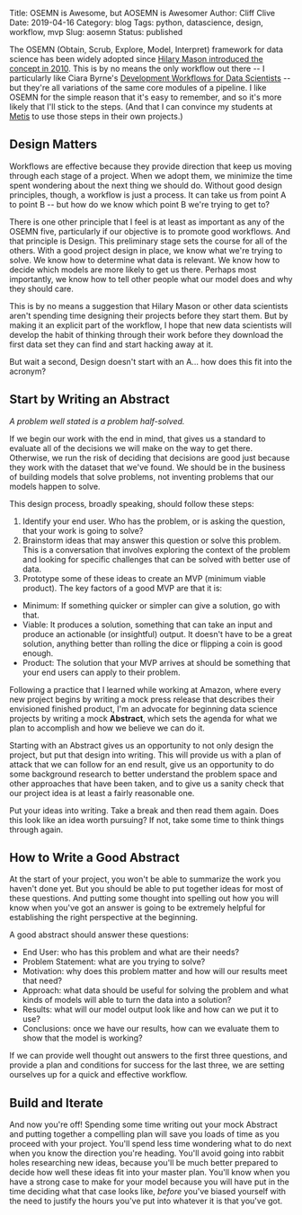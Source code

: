 Title: OSEMN is Awesome, but AOSEMN is Awesomer
Author: Cliff Clive
Date: 2019-04-16
Category: blog
Tags: python, datascience, design, workflow, mvp
Slug: aosemn
Status: published

The OSEMN (Obtain, Scrub, Explore, Model, Interpret) framework for data science has been widely adopted since [Hilary Mason introduced the concept in 2010](http://www.dataists.com/2010/09/a-taxonomy-of-data-science/). This is by no means the only workflow out there -- I particularly like Ciara Byrne's [Development Workflows for Data Scientists](https://resources.github.com/downloads/development-workflows-data-scientists.pdf) -- but they're all variations of the same core modules of a pipeline. I like OSEMN for the simple reason that it's easy to remember, and so it's more likely that I'll stick to the steps. (And that I can convince my students at [Metis](https://thisismetis.com) to use those steps in their own projects.)

## Design Matters

Workflows are effective because they provide direction that keep us moving through each stage of a project. When we adopt them, we minimize the time spent wondering about the next thing we should do. Without good design principles, though, a workflow is just a process. It can take us from point A to point B -- but how do we know which point B we're trying to get to?

There is one other principle that I feel is at least as important as any of the OSEMN five, particularly if our objective is to promote good workflows. And that principle is Design. This preliminary stage sets the course for all of the others. With a good project design in place, we know what we're trying to solve. We know how to determine what data is relevant. We know how to decide which models are more likely to get us there. Perhaps most importantly, we know how to tell other people what our model does and why they should care.

This is by no means a suggestion that Hilary Mason or other data scientists aren't spending time designing their projects before they start them. But by making it an explicit part of the workflow, I hope that new data scientists will develop the habit of thinking through their work before they download the first data set they can find and start hacking away at it.

But wait a second, Design doesn't start with an A... how does this fit into the acronym?

## Start by Writing an Abstract

_A problem well stated is a problem half-solved._

If we begin our work with the end in mind, that gives us a standard to evaluate all of the decisions we will make on the way to get there. Otherwise, we run the risk of deciding that decisions are good just because they work with the dataset that we've found. We should be in the business of building models that solve problems, not inventing problems that our models happen to solve.

This design process, broadly speaking, should follow these steps:

1. Identify your end user. Who has the problem, or is asking the question, that your work is going to solve?
2. Brainstorm ideas that may answer this question or solve this problem. This is a conversation that involves exploring the context of the problem and looking for specific challenges that can be solved with better use of data.
3. Prototype some of these ideas to create an MVP (minimum viable product). The key factors of a good MVP are that it is:
* Minimum: If something quicker or simpler can give a solution, go with that.
* Viable: It produces a solution, something that can take an input and produce an actionable (or insightful) output. It doesn't have to be a great solution, anything better than rolling the dice or flipping a coin is good enough.
* Product: The solution that your MVP arrives at should be something that your end users can apply to their problem.

Following a practice that I learned while working at Amazon, where every new project begins by writing a mock press release that describes their envisioned finished product, I'm an advocate for beginning data science projects by writing a mock **Abstract**, which sets the agenda for what we plan to accomplish and how we believe we can do it.

Starting with an Abstract gives us an opportunity to not only design the project, but put that design into writing. This will provide us with a plan of attack that we can follow for an end result, give us an opportunity to do some background research to better understand the problem space and other approaches that have been taken, and to give us a sanity check that our project idea is at least a fairly reasonable one.

Put your ideas into writing. Take a break and then read them again. Does this look like an idea worth pursuing? If not, take some time to think things through again.

## How to Write a Good Abstract

At the start of your project, you won't be able to summarize the work you haven't done yet. But you should be able to put together ideas for most of these questions. And putting some thought into spelling out how you will know when you've got an answer is going to be extremely helpful for establishing the right perspective at the beginning.

A good abstract should answer these questions:

- End User: who has this problem and what are their needs?
- Problem Statement: what are you trying to solve?
- Motivation: why does this problem matter and how will our results meet that need?
- Approach: what data should be useful for solving the problem and what kinds of models will able to turn the data into a solution?
- Results: what will our model output look like and how can we put it to use?
- Conclusions: once we have our results, how can we evaluate them to show that the model is working?

If we can provide well thought out answers to the first three questions, and provide a plan and conditions for success for the last three, we are setting ourselves up for a quick and effective workflow. 

## Build and Iterate

And now you're off! Spending some time writing out your mock Abstract and putting together a compelling plan will save you loads of time as you proceed with your project. You'll spend less time wondering what to do next when you know the direction you're heading. You'll avoid going into rabbit holes researching new ideas, because you'll be much better prepared to decide how well these ideas fit into your master plan. You'll know when you have a strong case to make for your model because you will have put in the time deciding what that case looks like, _before_ you've biased yourself with the need to justify the hours you've put into whatever it is that you've got.

